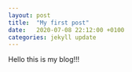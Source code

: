 ```yaml
---
layout: post
title:  "My first post"
date:   2020-07-08 22:12:00 +0100
categories: jekyll update
---
```


Hello this is my blog!!!